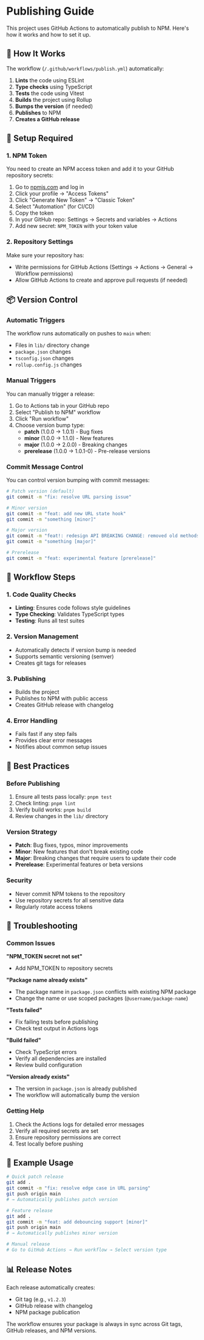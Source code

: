 # Publishing Guide

This project uses GitHub Actions to automatically publish to NPM. Here's how it works and how to set it up.

## 🚀 How It Works

The workflow (`/.github/workflows/publish.yml`) automatically:

1. **Lints** the code using ESLint
2. **Type checks** using TypeScript
3. **Tests** the code using Vitest
4. **Builds** the project using Rollup
5. **Bumps the version** (if needed)
6. **Publishes** to NPM
7. **Creates a GitHub release**

## 🔧 Setup Required

### 1. NPM Token

You need to create an NPM access token and add it to your GitHub repository secrets:

1. Go to [npmjs.com](https://www.npmjs.com/) and log in
2. Click your profile → "Access Tokens"
3. Click "Generate New Token" → "Classic Token"
4. Select "Automation" (for CI/CD)
5. Copy the token
6. In your GitHub repo: Settings → Secrets and variables → Actions
7. Add new secret: `NPM_TOKEN` with your token value

### 2. Repository Settings

Make sure your repository has:

- Write permissions for GitHub Actions (Settings → Actions → General → Workflow permissions)
- Allow GitHub Actions to create and approve pull requests (if needed)

## 📦 Version Control

### Automatic Triggers

The workflow runs automatically on pushes to `main` when:

- Files in `lib/` directory change
- `package.json` changes
- `tsconfig.json` changes
- `rollup.config.js` changes

### Manual Triggers

You can manually trigger a release:

1. Go to Actions tab in your GitHub repo
2. Select "Publish to NPM" workflow
3. Click "Run workflow"
4. Choose version bump type:
   - **patch** (1.0.0 → 1.0.1) - Bug fixes
   - **minor** (1.0.0 → 1.1.0) - New features
   - **major** (1.0.0 → 2.0.0) - Breaking changes
   - **prerelease** (1.0.0 → 1.0.1-0) - Pre-release versions

### Commit Message Control

You can control version bumping with commit messages:

```bash
# Patch version (default)
git commit -m "fix: resolve URL parsing issue"

# Minor version
git commit -m "feat: add new URL state hook"
git commit -m "something [minor]"

# Major version
git commit -m "feat!: redesign API BREAKING CHANGE: removed old methods"
git commit -m "something [major]"

# Prerelease
git commit -m "feat: experimental feature [prerelease]"
```

## 🔄 Workflow Steps

### 1. Code Quality Checks

- **Linting**: Ensures code follows style guidelines
- **Type Checking**: Validates TypeScript types
- **Testing**: Runs all test suites

### 2. Version Management

- Automatically detects if version bump is needed
- Supports semantic versioning (semver)
- Creates git tags for releases

### 3. Publishing

- Builds the project
- Publishes to NPM with public access
- Creates GitHub release with changelog

### 4. Error Handling

- Fails fast if any step fails
- Provides clear error messages
- Notifies about common setup issues

## 📝 Best Practices

### Before Publishing

1. Ensure all tests pass locally: `pnpm test`
2. Check linting: `pnpm lint`
3. Verify build works: `pnpm build`
4. Review changes in the `lib/` directory

### Version Strategy

- **Patch**: Bug fixes, typos, minor improvements
- **Minor**: New features that don't break existing code
- **Major**: Breaking changes that require users to update their code
- **Prerelease**: Experimental features or beta versions

### Security

- Never commit NPM tokens to the repository
- Use repository secrets for all sensitive data
- Regularly rotate access tokens

## 🐛 Troubleshooting

### Common Issues

**"NPM_TOKEN secret not set"**

- Add NPM_TOKEN to repository secrets

**"Package name already exists"**

- The package name in `package.json` conflicts with existing NPM package
- Change the name or use scoped packages (`@username/package-name`)

**"Tests failed"**

- Fix failing tests before publishing
- Check test output in Actions logs

**"Build failed"**

- Check TypeScript errors
- Verify all dependencies are installed
- Review build configuration

**"Version already exists"**

- The version in `package.json` is already published
- The workflow will automatically bump the version

### Getting Help

1. Check the Actions logs for detailed error messages
2. Verify all required secrets are set
3. Ensure repository permissions are correct
4. Test locally before pushing

## 🎯 Example Usage

```bash
# Quick patch release
git add .
git commit -m "fix: resolve edge case in URL parsing"
git push origin main
# → Automatically publishes patch version

# Feature release
git add .
git commit -m "feat: add debouncing support [minor]"
git push origin main
# → Automatically publishes minor version

# Manual release
# Go to GitHub Actions → Run workflow → Select version type
```

## 📊 Release Notes

Each release automatically creates:

- Git tag (e.g., `v1.2.3`)
- GitHub release with changelog
- NPM package publication

The workflow ensures your package is always in sync across Git tags, GitHub releases, and NPM versions.
